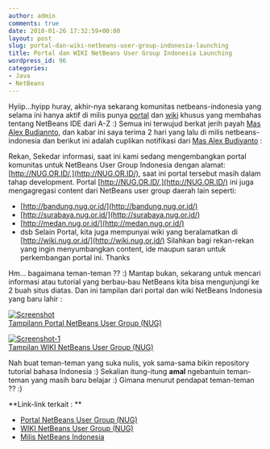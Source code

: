 ```yaml
---
author: admin
comments: true
date: 2010-01-26 17:32:59+00:00
layout: post
slug: portal-dan-wiki-netbeans-user-group-indonesia-launching
title: Portal dan WIKI NetBeans User Group Indonesia Launching
wordpress_id: 96
categories:
- Java
- NetBeans
---
```


Hyiip...hyipp huray, akhir-nya sekarang komunitas netbeans-indonesia yang selama ini hanya aktif di milis punya [portal](http://nug.or.id) dan [wiki](http://wiki.nug.or.id) khusus yang membahas tentang NetBeans IDE dari A-Z :) Semua ini terwujud berkat jerih payah [Mas Alex Budiannto](http://alexbudiyanto.web.id/), dan kabar ini saya terima 2 hari yang lalu di milis netbeans-indonesia dan berikut ini adalah cuplikan notifikasi dari [Mas Alex Budiyanto](http://alexbudiyanto.web.id/) :



> 
Rekan,
Sekedar informasi, saat ini kami sedang mengembangkan portal komunitas
untuk NetBeans User Group Indonesia dengan alamat: [http://NUG.OR.ID/,](http://NUG.OR.ID/),
saat ini portal tersebut masih dalam tahap development. Portal [http://NUG.OR.ID/,](http://NUG.OR.ID/)
ini juga mengagregasi content dari NetBeans user group daerah lain seperti:
- [http://bandung.nug.or.id/](http://bandung.nug.or.id/)
- [http://surabaya.nug.or.id/](http://surabaya.nug.or.id/)
- [http://medan.nug.or.id/](http://medan.nug.or.id/)
- dsb
Selain Portal, kita juga mempunyai wiki yang beralamatkan di
[http://wiki.nug.or.id/](http://wiki.nug.or.id/)
Silahkan bagi rekan-rekan yang ingin menyumbangkan content, ide maupun
saran untuk perkembangan portal ini.
Thanks




Hm... bagaimana teman-teman ?? :) Mantap bukan, sekarang untuk mencari informasi atau tutorial yang berbau-bau NetBeans kita bisa mengunjungi ke 2 buah situs diatas. Dan ini tampilan dari portal dan wiki NetBeans Indonesia yang baru lahir :








[![Screenshot](http://farm3.static.flickr.com/2789/4307042934_8d0d733a60.jpg)  
Tampilann Portal NetBeans User Group (NUG)](http://www.flickr.com/photos/10243554@N02/4307042934/)

[![Screenshot-1](http://farm5.static.flickr.com/4005/4307066084_278b6ab8ef.jpg)  
Tampilan WIKI NetBeans User Group (NUG)](http://www.flickr.com/photos/10243554@N02/4307066084/)






Nah buat teman-teman yang suka nulis, yok sama-sama bikin repository tutorial bahasa Indonesia :) Sekalian itung-itung **amal** ngebantuin teman-teman yang masih baru belajar :) Gimana menurut pendapat teman-teman ?? :)

**Link-link terkait : **
- [Portal NetBeans User Group (NUG)](http://nug.or.id)
- [WIKI NetBeans User Group (NUG)](http://wiki.nug.or.id)
- [Milis NetBeans Indonesia](mailto:netbeans-indonesia@yahoogroups.com)
